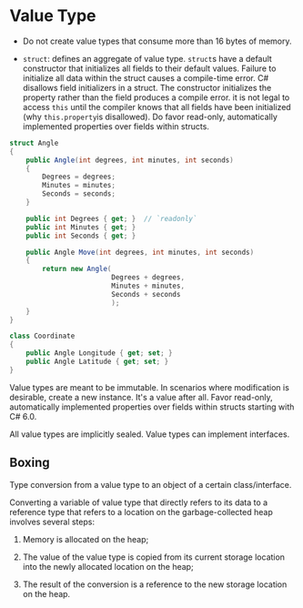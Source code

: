 # Value Type

- Do not create value types that consume more than 16 bytes of memory.

- `struct`: defines an aggregate of value type. `struct`s have a default constructor that initializes all fields to their default values. Failure to initialize all data within the struct causes a compile-time error. C# disallows field initializers in a struct. The constructor initializes the property rather than the field produces a compile error. it is not legal to access `this` until the compiler knows that all fields have been initialized (why `this.property`is disallowed). Do favor read-only, automatically implemented properties over fields within structs.

```csharp
struct Angle
{
    public Angle(int degrees, int minutes, int seconds)
    {
        Degrees = degrees;
        Minutes = minutes;
        Seconds = seconds;
    }

    public int Degrees { get; }  // `readonly`
    public int Minutes { get; }
    public int Seconds { get; }

    public Angle Move(int degrees, int minutes, int seconds)
    {
        return new Angle(
                         Degrees + degrees,
                         Minutes + minutes,
                         Seconds + seconds
                         );
    }
}

class Coordinate
{
    public Angle Longitude { get; set; }
    public Angle Latitude { get; set; }
}
```


Value types are meant to be immutable. In scenarios where modification is desirable, create a new instance. It's a value after all. Favor read-only, automatically implemented properties over fields within structs starting with C# 6.0.

All value types are implicitly sealed. Value types can implement interfaces.

## Boxing

Type conversion from a value type to an object of a certain class/interface.

Converting a variable of value type that directly refers to its data to a reference type that refers to a location on the garbage-collected heap involves several steps:

1. Memory is allocated on the heap;

2. The value of the value type is copied from its current storage location into the newly allocated location on the heap;

3. The result of the conversion is a reference to the new storage location on the heap.
